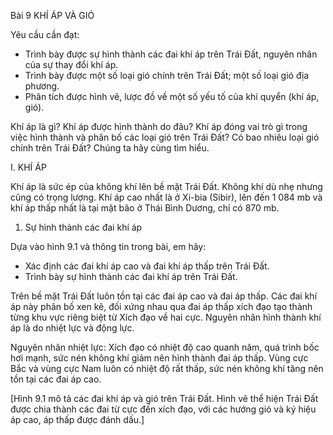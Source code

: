 Bài 9
KHÍ ÁP VÀ GIÓ

Yêu cầu cần đạt:
- Trình bày được sự hình thành các đai khí áp trên Trái Đất, nguyên nhân của sự thay đổi khí áp.
- Trình bày được một số loại gió chính trên Trái Đất; một số loại gió địa phương.
- Phân tích được hình vẽ, lược đồ về một số yếu tố của khí quyển (khí áp, gió).

Khí áp là gì? Khí áp được hình thành do đâu? Khí áp đóng vai trò gì trong việc hình thành và phân bố các loại gió trên Trái Đất? Có bao nhiêu loại gió chính trên Trái Đất? Chúng ta hãy cùng tìm hiểu.

I. KHÍ ÁP

Khí áp là sức ép của không khí lên bề mặt Trái Đất. Không khí dù nhẹ nhưng cũng có trọng lượng. Khí áp cao nhất là ở Xi-bia (Sibir), lên đến 1 084 mb và khí áp thấp nhất là tại mặt bão ở Thái Bình Dương, chỉ có 870 mb.

1. Sự hình thành các đai khí áp

Dựa vào hình 9.1 và thông tin trong bài, em hãy:
- Xác định các đai khí áp cao và đai khí áp thấp trên Trái Đất.
- Trình bày sự hình thành các đai khí áp trên Trái Đất.

Trên bề mặt Trái Đất luôn tồn tại các đai áp cao và đai áp thấp. Các đai khí áp này phân bố xen kẽ, đối xứng nhau qua đai áp thấp xích đạo tạo thành từng khu vực riêng biệt từ Xích đạo về hai cực. Nguyên nhân hình thành khí áp là do nhiệt lực và động lực.

Nguyên nhân nhiệt lực: Xích đạo có nhiệt độ cao quanh năm, quá trình bốc hơi mạnh, sức nén không khí giảm nên hình thành đai áp thấp. Vùng cực Bắc và vùng cực Nam luôn có nhiệt độ rất thấp, sức nén không khí tăng nên tồn tại các đai áp cao.

[Hình 9.1 mô tả các đai khí áp và gió trên Trái Đất. Hình vẽ thể hiện Trái Đất được chia thành các đai từ cực đến xích đạo, với các hướng gió và ký hiệu áp cao, áp thấp được đánh dấu.]